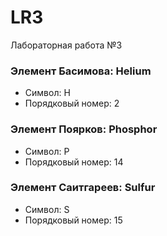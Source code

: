 # LR3
Лабораторная работа №3
### Элемент Басимова: Helium
- Символ: H
- Порядковый номер: 2

### Элемент Поярков: Phosphor
- Символ: P
- Порядковый номер: 14

### Элемент Саитгареев: Sulfur
- Символ: S
- Порядковый номер: 15


